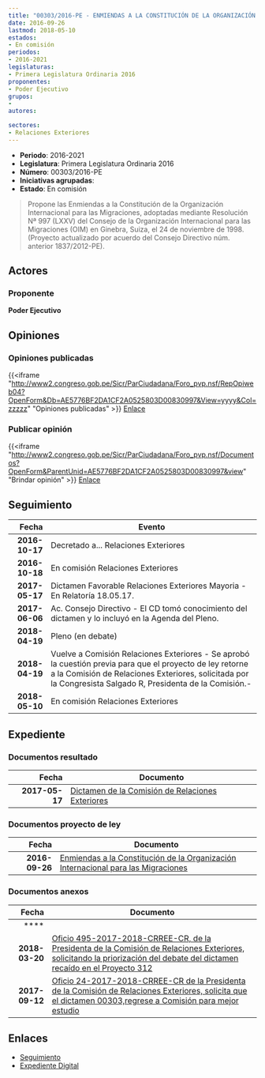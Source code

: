```yaml
---
title: "00303/2016-PE - ENMIENDAS A LA CONSTITUCIÓN DE LA ORGANIZACIÓN INTERNACIONAL PARA LAS MIGRACIONES"
date: 2016-09-26
lastmod: 2018-05-10
estados:
- En comisión
periodos:
- 2016-2021
legislaturas:
- Primera Legislatura Ordinaria 2016
proponentes:
- Poder Ejecutivo
grupos:
- 
autores:

sectores:
- Relaciones Exteriores
---
```

- **Periodo**: 2016-2021
- **Legislatura**: Primera Legislatura Ordinaria 2016
- **Número**: 00303/2016-PE
- **Iniciativas agrupadas**: 
- **Estado**: En comisión

> Propone las Enmiendas a la Constitución de la Organización Internacional para las Migraciones, adoptadas mediante Resolución Nª 997 (LXXV) del Consejo de la Organización Internacional para las Migraciones (OIM) en Ginebra, Suiza, el 24 de noviembre de 1998. (Proyecto actualizado por acuerdo del Consejo Directivo núm. anterior 1837/2012-PE).


## Actores

### Proponente

**Poder Ejecutivo**

## Opiniones

### Opiniones publicadas

{{<iframe "http://www2.congreso.gob.pe/Sicr/ParCiudadana/Foro_pvp.nsf/RepOpiweb04?OpenForm&Db=AE5776BF2DA1CF2A0525803D00830997&View=yyyy&Col=zzzzz" "Opiniones publicadas" >}}
[Enlace](http://www2.congreso.gob.pe/Sicr/ParCiudadana/Foro_pvp.nsf/RepOpiweb04?OpenForm&Db=AE5776BF2DA1CF2A0525803D00830997&View=yyyy&Col=zzzzz)

### Publicar opinión

{{<iframe "http://www2.congreso.gob.pe/Sicr/ParCiudadana/Foro_pvp.nsf/Documentos?OpenForm&ParentUnid=AE5776BF2DA1CF2A0525803D00830997&view" "Brindar opinión" >}}
[Enlace](http://www2.congreso.gob.pe/Sicr/ParCiudadana/Foro_pvp.nsf/Documentos?OpenForm&ParentUnid=AE5776BF2DA1CF2A0525803D00830997&view)


## Seguimiento

| Fecha | Evento |
|------:|--------|
| **2016-10-17** | Decretado a... Relaciones Exteriores |
| **2016-10-18** | En comisión Relaciones Exteriores |
| **2017-05-17** | Dictamen Favorable Relaciones Exteriores Mayoria - En Relatoría 18.05.17. |
| **2017-06-06** | Ac. Consejo Directivo - El CD tomó conocimiento del dictamen y lo incluyó en la Agenda del Pleno. |
| **2018-04-19** | Pleno (en debate) |
| **2018-04-19** | Vuelve a Comisión Relaciones Exteriores - Se aprobó la cuestión previa para que el proyecto de ley retorne a la Comisión de Relaciones Exteriores, solicitada por la Congresista Salgado R, Presidenta de la Comisión.- |
| **2018-05-10** | En comisión Relaciones Exteriores |

## Expediente

### Documentos resultado

| Fecha | Documento |
|------:|-----------|
| **2017-05-17** | [Dictamen de la Comisión de Relaciones Exteriores](http://www.leyes.congreso.gob.pe/Documentos/2016_2021/Dictamenes/Proyectos_de_Ley/00303DC20MAY20170517..pdf) |

### Documentos proyecto de ley

| Fecha | Documento |
|------:|-----------|
| **2016-09-26** | [Enmiendas a la Constitución de la Organización Internacional para las Migraciones](http://www.leyes.congreso.gob.pe/Documentos/2016_2021/Proyectos_de_Ley_y_de_Resoluciones_Legislativas/PL0030320160926.pdf) |

### Documentos anexos

| Fecha | Documento |
|------:|-----------|
| **** | []() |
| **2018-03-20** | [Oficio 495-2017-2018-CRREE-CR, de la Presidenta de la Comisión de Relaciones Exteriores, solicitando la priorización del debate del dictamen recaído en el Proyecto 312](http://www.leyes.congreso.gob.pe/Documentos/2016_2021/Oficios/Comisiones_Ordinarias/OFICIO-495-2017-2018-CRREE-CR.PDF) |
| **2017-09-12** | [Oficio 24-2017-2018-CRREE-CR de la Presidenta de la Comisión de Relaciones Exteriores, solicita que el dictamen 00303,regrese a Comisión para mejor estudio](http://www.leyes.congreso.gob.pe/Documentos/2016_2021/Oficios/Comisiones_Ordinarias/OFICIO-24-2017-2018-CRREE-CR.pdf) |

## Enlaces

- [Seguimiento](http://www2.congreso.gob.pe/Sicr/TraDocEstProc/CLProLey2016.nsf/f7fff46988ca05b1052578e100829cc7/efb6306d7cac7e9f0525803b006b7928?OpenDocument)
- [Expediente Digital](http://www2.congreso.gob.pe/Sicr/TraDocEstProc/Expvirt_2011.nsf/visbusqptramdoc1621/00303?opendocument)

